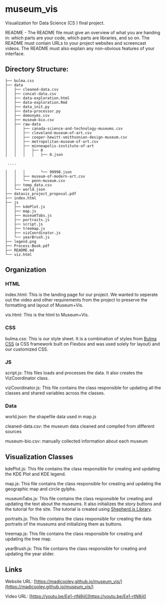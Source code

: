 # museum_vis
Visualization for Data Science (CS ) final project.


README - The README file must give an overview of what you are handing in: which parts are your code, which parts are libraries, and so on. The README must contain URLs to your project websites and screencast videos. The README must also explain any non-obvious features of your interface.




## Directory Structure:

```.
├── bulma.css
├── data
│   ├── cleaned-data.csv
│   ├── concat-data.csv
│   ├── data-exploration.html
│   ├── data-exploration.Rmd
│   ├── data_init.py
│   ├── data-processor.py
│   ├── demonyms.csv
│   ├── museum-bio.csv
│   ├── raw-data
│   │   ├── canada-science-and-technology-museums.csv
│   │   ├── cleveland-museum-of-art.csv
│   │   ├── cooper-hewitt-smithsonian-design-museum.csv
│   │   ├── metropolitan-museum-of-art.csv
│   │   ├── minneapolis-institute-of-art
│   │   │   ├── 0
│   │   │   │   ├── 0.json

 ....

│   │   │       └── 99998.json
│   │   ├── museum-of-modern-art.csv
│   │   └── penn-museum.csv
│   ├── temp_data.csv
│   └── world.json
├── datavis_project_proposal.pdf
├── index.html
├── js
│   ├── kdePlot.js
│   ├── map.js
│   ├── museumTabs.js
│   ├── portraits.js
│   ├── script.js
│   ├── treemap.js
│   ├── vizCoordinator.js
│   └── yearBrush.js
├── legend.png
├── Process-Book.pdf
├── README.md
└── viz.html
```

## Organization
### HTML
index.html: This is the landing page for our project. We wanted to seperate out the video and other requirements from the project to preserve the formatting and layout of Museum+Vis.

vis.html: This is the html to Museum+Vis.

### CSS
bulma.css: This is our style sheet. It is a combination of styles from [Bulma CSS](https://bulma.io/) (a CSS framework built on Flexbox and was used solely for layout) and our customized CSS. 

### JS
script.js: This files loads and processes the data. It also creates the VizCoordinator class.

vizCoordinator.js: This file contains the class responsible for updating all the classes and shared variables across the classes.

### Data
world.json: the shapefile data used in map.js

cleaned-data.csv: the museum data cleaned and compiled from different sources

museum-bio.csv: manually collected information about each museum

## Visualization Classes
kdePlot.js: This file contains the class responsible for creating and updating the KDE Plot and KDE legend.

map.js: This file contains the class responsible for creating and updating the geographic map and circle gylphs.

museumTabs.js: This file contains the class responsible for creating and updating the text about the museums. It also initializes the story buttons and the tutorial for the site. The tutorial is created using [Shepherd.js Library](https://shepherdjs.dev/).

portraits.js: This file contains the class responsible for creating the data portraits of the museums and initializing them as buttons.

treemap.js: This file contains the class responsible for creating and updating the tree map.

yearBrush.js: This file contains the class responsible for creating and updating the year slider.

## Links
Website URL: [https://madicooley.github.io/museum_vis/](https://madicooley.github.io/museum_vis/)

Video URL: [https://youtu.be/Ee1-rtN8jiI](https://youtu.be/Ee1-rtN8jiI)
